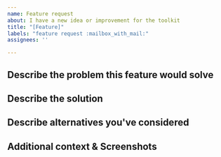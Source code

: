 ```yaml
---
name: Feature request
about: I have a new idea or improvement for the toolkit
title: "[Feature]"
labels: "feature request :mailbox_with_mail:"
assignees: ''

---
```


<!-- 🚨 PLEASE PROVIDE DETAILED INFORMATION AND DO NOT SKIP ANY INSTRUCTIONS AND INFORMATION MENTIONED BELOW AS THEY ARE ALL REQUIRED AND ESSENTIAL TO HELP US UNDERSTAND THE FEATURE.
...
IF NOT CERTAIN ABOUT THE FEATURE AND REQUIRE MORE CLARITY THEN PLEASE POST ON "IDEAS" CATEGORY OF THE DISCUSSIONS PLATFORM [https://github.com/windows-toolkit/WindowsCommunityToolkit/discussions/categories/ideas] WHERE YOU CAN DISCUSS AND ENAGAGE WITH THE COMMUNITY TO GAIN FURTHER CLAIRITY REGARDING THE FEATURE 🚨 -->

## Describe the problem this feature would solve
<!-- Please describe or link to any existing issues or discussions.
A clear and concise description of what the problem is, starting with the user story. 
Provide examples of the restrictions in the current environment that hinders the work your users or you want to perform. What are the ways this new feature will help transform and deliver those results?
For example, I am currently using the InfiniteCanvas control which lacks the ribbon control feature. I am looking to improve user experience therefore i would like to use that in my project to provide ease of accessibility and a user-friendly interface. This new feature will provide quick access to the toolbar, enhance space utilization, etc [...] -->


## Describe the solution
<!-- A clear and concise description of what you want to happen. Define how do you think it will help the community and adds value to the toolkit? -->


## Describe alternatives you've considered
<!-- A clear and concise description of any alternative solutions or features you've considered. -->


## Additional context & Screenshots
<!-- Add any other context or screenshots about the feature request here.-->
